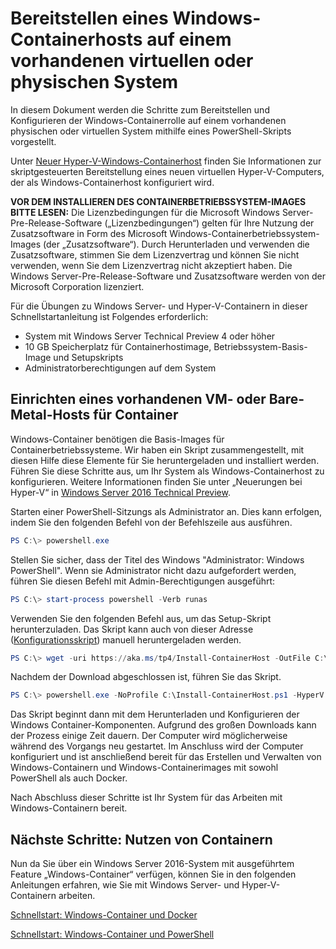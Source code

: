 



# Bereitstellen eines Windows-Containerhosts auf einem vorhandenen virtuellen oder physischen System

In diesem Dokument werden die Schritte zum Bereitstellen und Konfigurieren der Windows-Containerrolle auf einem vorhandenen physischen oder virtuellen System mithilfe eines PowerShell-Skripts vorgestellt.

Unter [Neuer Hyper-V-Windows-Containerhost](./container_setup.md) finden Sie Informationen zur skriptgesteuerten Bereitstellung eines neuen virtuellen Hyper-V-Computers, der als Windows-Containerhost konfiguriert wird.

**VOR DEM INSTALLIEREN DES CONTAINERBETRIEBSSYSTEM-IMAGES BITTE LESEN:** Die Lizenzbedingungen für die Microsoft Windows Server-Pre-Release-Software („Lizenzbedingungen“) gelten für Ihre Nutzung der Zusatzsoftware in Form des Microsoft Windows-Containerbetriebssystem-Images (der „Zusatzsoftware“). Durch Herunterladen und verwenden die Zusatzsoftware, stimmen Sie dem Lizenzvertrag und können Sie nicht verwenden, wenn Sie dem Lizenzvertrag nicht akzeptiert haben. Die Windows Server-Pre-Release-Software und Zusatzsoftware werden von der Microsoft Corporation lizenziert.

Für die Übungen zu Windows Server- und Hyper-V-Containern in dieser Schnellstartanleitung ist Folgendes erforderlich:

* System mit Windows Server Technical Preview 4 oder höher
* 10 GB Speicherplatz für Containerhostimage, Betriebssystem-Basis-Image und Setupskripts
* Administratorberechtigungen auf dem System

## Einrichten eines vorhandenen VM- oder Bare-Metal-Hosts für Container

Windows-Container benötigen die Basis-Images für Containerbetriebssysteme. Wir haben ein Skript zusammengestellt, mit diesen Hilfe diese Elemente für Sie heruntergeladen und installiert werden. Führen Sie diese Schritte aus, um Ihr System als Windows-Containerhost zu konfigurieren. Weitere Informationen finden Sie unter „Neuerungen bei Hyper-V“ in [Windows Server 2016 Technical Preview](https://tnstage.redmond.corp.microsoft.com/en-US/library/dn765471.aspx#BKMK_nested).

Starten einer PowerShell-Sitzungs als Administrator an. Dies kann erfolgen, indem Sie den folgenden Befehl von der Befehlszeile aus ausführen.

``` powershell
PS C:\> powershell.exe
```

Stellen Sie sicher, dass der Titel des Windows "Administrator: Windows PowerShell". Wenn sie Administrator nicht dazu aufgefordert werden, führen Sie diesen Befehl mit Admin-Berechtigungen ausgeführt:

``` powershell
PS C:\> start-process powershell -Verb runas
```

Verwenden Sie den folgenden Befehl aus, um das Setup-Skript herunterzuladen. Das Skript kann auch von dieser Adresse ([Konfigurationsskript](https://aka.ms/tp4/Install-ContainerHost)) manuell heruntergeladen werden.

``` PowerShell
PS C:\> wget -uri https://aka.ms/tp4/Install-ContainerHost -OutFile C:\Install-ContainerHost.ps1
```

 Nachdem der Download abgeschlossen ist, führen Sie das Skript.
``` PowerShell
PS C:\> powershell.exe -NoProfile C:\Install-ContainerHost.ps1 -HyperV
```

Das Skript beginnt dann mit dem Herunterladen und Konfigurieren der Windows Container-Komponenten. Aufgrund des großen Downloads kann der Prozess einige Zeit dauern. Der Computer wird möglicherweise während des Vorgangs neu gestartet. Im Anschluss wird der Computer konfiguriert und ist anschließend bereit für das Erstellen und Verwalten von Windows-Containern und Windows-Containerimages mit sowohl PowerShell als auch Docker.

 Nach Abschluss dieser Schritte ist Ihr System für das Arbeiten mit Windows-Containern bereit.

## Nächste Schritte: Nutzen von Containern

Nun da Sie über ein Windows Server 2016-System mit ausgeführtem Feature „Windows-Container“ verfügen, können Sie in den folgenden Anleitungen erfahren, wie Sie mit Windows Server- und Hyper-V-Containern arbeiten.

[Schnellstart: Windows-Container und Docker](./manage_docker.md)

[Schnellstart: Windows-Container und PowerShell](./manage_powershell.md)






<!--HONumber=Feb16_HO3-->


